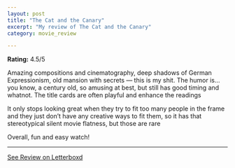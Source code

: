 ```yaml
---
layout: post
title: "The Cat and the Canary"
excerpt: "My review of The Cat and the Canary"
category: movie_review

---
```


**Rating:** 4.5/5

Amazing compositions and cinematography, deep shadows of German Expressionism, old mansion with secrets — this is my shit. The humor is… you know, a century old, so amusing at best, but still has good timing and whatnot. The title cards are often playful and enhance the readings

It only stops looking great when they try to fit too many people in the frame and they just don’t have any creative ways to fit them, so it has that stereotypical silent movie flatness, but those are rare

Overall, fun and easy watch!

<hr>

[See Review on Letterboxd](https://boxd.it/3RI1PD)
